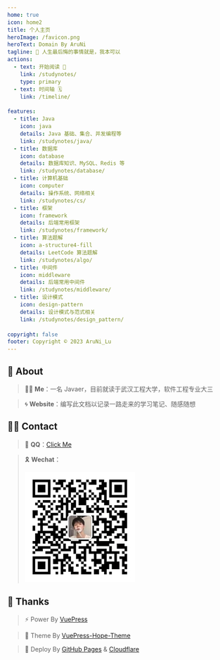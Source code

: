 ```yaml
---
home: true
icon: home2
title: 个人主页
heroImage: /favicon.png
heroText: Domain By AruNi
tagline: 🌱 人生最后悔的事情就是，我本可以
actions:
  - text: 开始阅读 🎉
    link: /studynotes/
    type: primary
  - text: 时间轴 🗓️
    link: /timeline/

features:
  - title: Java
    icon: java
    details: Java 基础、集合、并发编程等
    link: /studynotes/java/
  - title: 数据库
    icon: database
    details: 数据库知识、MySQL、Redis 等
    link: /studynotes/database/
  - title: 计算机基础
    icon: computer
    details: 操作系统、网络相关
    link: /studynotes/cs/
  - title: 框架
    icon: framework
    details: 后端常用框架
    link: /studynotes/framework/
  - title: 算法题解
    icon: a-structure4-fill
    details: LeetCode 算法题解
    link: /studynotes/algo/
  - title: 中间件
    icon: middleware
    details: 后端常用中间件
    link: /studynotes/middleware/
  - title: 设计模式
    icon: design-pattern
    details: 设计模式与范式相关
    link: /studynotes/design_pattern/

copyright: false
footer: Copyright © 2023 AruNi_Lu
---
```


## 📣 About
> 👦🏻 **Me**：一名 Javaer，目前就读于武汉工程大学，软件工程专业大三

> 🌀 **Website**：编写此文档以记录一路走来的学习笔记、随感随想

## 👋🏻 Contact
> 🐧 **QQ**：<a href="tencent://AddContact/?fromId=50&fromSubId=1&subcmd=all&uin=1298911600">Click Me</a>

> 🎗️ **Wechat**：
> 
> ![wx](/wx.jpg)

## 🌈 Thanks
> ⚡ Power By <a href="https://v2.vuepress.vuejs.org/zh/" target="_blank">VuePress</a>

> 🎨 Theme By <a href="https://theme-hope.vuejs.press/zh/" target="_blank">VuePress-Hope-Theme</a>

> 🚀 Deploy By <a href="https://pages.github.com/" target="_blank">GitHub Pages</a> & <a href="https://www.cloudflare-cn.com/" target="_blank">Cloudflare</a>
